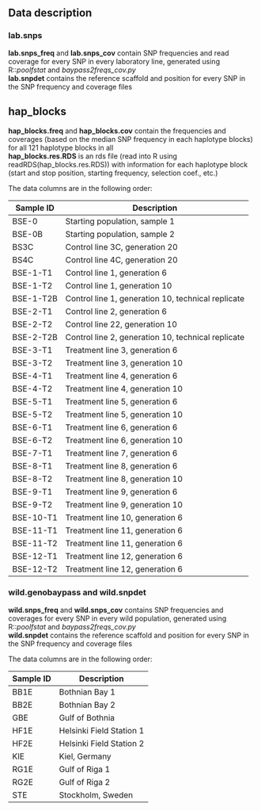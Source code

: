 ## Data description

### lab.snps
**lab.snps_freq** and **lab.snps_cov** contain SNP frequencies and read coverage for every SNP in every laboratory line,
generated using R::*poolfstat* and *baypass2freqs_cov.py*  
**lab.snpdet** contains the reference scaffold and position for every SNP
in the SNP frequency and coverage files

## hap_blocks
**hap_blocks.freq** and **hap_blocks.cov** contain the frequencies and coverages (based on the median SNP frequency in each haplotype blocks)
for all 121 haplotype blocks in all  
**hap_blocks.res.RDS** is an rds file (read into R using readRDS(hap_blocks.res.RDS)) with information for each haplotype block (start and stop position, starting frequency, selection coef., etc.)

The data columns are in the following order:

| Sample ID | Description |
| --- | --- |
| BSE-0 | Starting population, sample 1 |
| BSE-0B | Starting population, sample 2 |
| BS3C | Control line 3C, generation 20 |
| BS4C | Control line 4C, generation 20 |
| BSE-1-T1 | Control line 1, generation 6 |
| BSE-1-T2 | Control line 1, generation 10 |
| BSE-1-T2B | Control line 1, generation 10, technical replicate |
| BSE-2-T1 | Control line 2, generation 6 |
| BSE-2-T2 | Control line 22, generation 10 |
| BSE-2-T2B | Control line 2, generation 10, technical replicate |
| BSE-3-T1 | Treatment line 3, generation 6 |
| BSE-3-T2 | Treatment line 3, generation 10 |
| BSE-4-T1 | Treatment line 4, generation 6 |
| BSE-4-T2 | Treatment line 4, generation 10 |
| BSE-5-T1 | Treatment line 5, generation 6 |
| BSE-5-T2 | Treatment line 5, generation 10 |
| BSE-6-T1 | Treatment line 6, generation 6 |
| BSE-6-T2 | Treatment line 6, generation 10 |
| BSE-7-T1 | Treatment line 7, generation 6 |
| BSE-8-T1 | Treatment line 8, generation 6 |
| BSE-8-T2 | Treatment line 8, generation 10 |
| BSE-9-T1 | Treatment line 9, generation 6 |
| BSE-9-T2 | Treatment line 9, generation 10 |
| BSE-10-T1 | Treatment line 10, generation 6 |
| BSE-11-T1 | Treatment line 11, generation 6 |
| BSE-11-T2 | Treatment line 11, generation 6 |
| BSE-12-T1 | Treatment line 12, generation 6 |
| BSE-12-T2 | Treatment line 12, generation 6 |

### wild.genobaypass and wild.snpdet
**wild.snps_freq** and **wild.snps_cov** contains SNP frequencies and coverages for every SNP in every wild population,
generated using R::*poolfstat* and *baypass2freqs_cov.py*  
**wild.snpdet** contains the reference scaffold and position for every SNP
in the SNP frequency and coverage files

The data columns are in the following order:

| Sample ID | Description |
| --- | --- |
| BB1E | Bothnian Bay 1 |
| BB2E | Bothnian Bay 2  |
| GBE | Gulf of Bothnia  |
| HF1E | Helsinki Field Station 1 |
| HF2E | Helsinki Field Station 2 |
| KIE | Kiel, Germany |
| RG1E | Gulf of Riga 1 |
| RG2E | Gulf of Riga 2|
| STE | Stockholm, Sweden |
